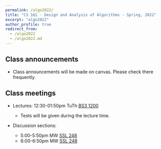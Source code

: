 ```yaml
---
permalink: /algo2022/
title: "CS 161 - Design and Analysis of Algorithms - Spring, 2022"
excerpt: "algo2022"
author_profile: true
redirect_from: 
  - /algo2022
  - /algo2022.md
---
```

<H2>Class announcements</H2>
<UL>
 <LI> Class announcements will be made on canvas. Please check there frequently. </LI>
</UL>
<H2>Class meetings</H2>
<UL>
 <LI> Lectures: 12:30-01:50pm TuTh <a href="https://classrooms.uci.edu/classrooms/bs3/bs3-1200/"> BS3 1200</a> </LI>
 <UL>
  <LI> Tests will be given during the lecture time. </LI>
   </UL>
 </UL>
<UL> 
 <LI> Discussion sections: </LI>
 <UL>
  <LI> 5:00-5:50pm MW <a href="https://classrooms.uci.edu/classrooms/ssl/ssl-248/"> SSL 248</a> </LI>
  <LI> 6:00-6:50pm MW <a href="https://classrooms.uci.edu/classrooms/ssl/ssl-248/"> SSL 248</a> </LI>
 </UL>
  </UL>

